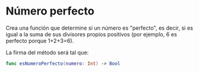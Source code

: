 # Número perfecto

Crea una función que determine si un número es "perfecto", es decir, si es igual a la suma de sus divisores propios positivos (por ejemplo, 6 es perfecto porque 1+2+3=6).

La firma del método será tal que:

```swift
func esNumeroPerfecto(numero: Int) -> Bool
```
